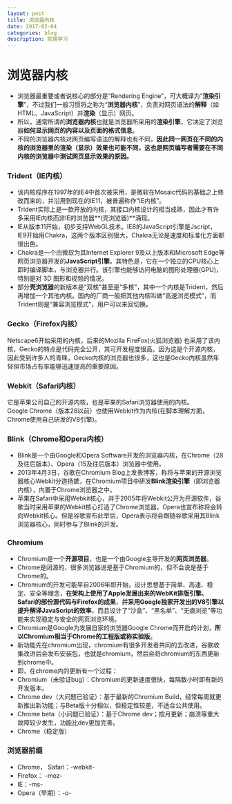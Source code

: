 ```yaml
---
layout: post
title: 浏览器内核  
date: 2017-02-04
categories: blog
description: 前端学习
---
```


# 浏览器内核      
 - 浏览器最重要或者说核心的部分是“Rendering Engine”，可大概译为“**渲染引擎**”，不过我们一般习惯将之称为“**浏览器内核**”，负责对网页语法的**解释**（如HTML、JavaScript）并**渲染**（显示）网页。       
 - 所以，通常所谓的**浏览器内核**也就是浏览器所采用的**渲染引擎**，它决定了浏览器**如何显示网页的内容以及页面的格式信息**。      
 - 不同的浏览器内核对网页编写语法的解释也有不同，**因此同一网页在不同的内核的浏览器里的渲染（显示）效果也可能不同，这也是网页编写者需要在不同内核的浏览器中测试网页显示效果的原因。**      

### Trident（IE内核）      
 - 该内核程序在1997年的IE4中首次被采用，是微软在Mosaic代码的基础之上修改而来的，并沿用到现在的IE11，被普遍称作”IE内核”。      
 - Trident实际上是一款开放的内核，其接口内核设计的相当成熟，因此才有许多采用IE内核而非IE的浏览器**(壳浏览器)**涌现。      
 - IE从版本11开始，初步支持WebGL技术。IE8的JavaScript引擎是Jscript，IE9开始用Chakra，这两个版本区别很大，Chakra无论是速度和标准化方面都很出色。      
 - Chakra是一个由微软为其Internet Explorer 9及以上版本和Microsoft Edge等网页浏览器开发的**JavaScript引擎**。其特色是，它在一个独立的CPU核心上即时编译脚本，与浏览器并行。该引擎也能够访问电脑的图形处理器(GPU)，特别是对 3D 图形和视频的情况。            
 - 部分**壳浏览器**的新版本是“双核”甚至是“多核”，其中一个内核是Trident，然后再增加一个其他内核。国内的厂商一般把其他内核叫做“高速浏览模式”，而Trident则是“兼容浏览模式”，用户可以来回切换。      

### Gecko（Firefox内核）      
Netscape6开始采用的内核，后来的Mozilla FireFox(火狐浏览器) 也采用了该内核，Gecko的特点是代码完全公开，其可开发程度很高。因为这是个开源内核，因此受到许多人的青睐，Gecko内核的浏览器也很多，这也是Gecko内核虽然年轻但市场占有率能够迅速提高的重要原因。      

### Webkit（Safari内核）      
它是苹果公司自己的开源内核，也是苹果的Safari浏览器使用的内核。       
Google Chrome（版本28以前）也使用Webkit作为内核(在脚本理解方面，Chrome使用自己研发的V8引擎)。      

### Blink（Chrome和Opera内核）      
 - Blink是一个由Google和Opera Software开发的浏览器内核，在Chrome（28及往后版本）、Opera（15及往后版本）浏览器中使用。      
 - 2013年4月3日，谷歌在Chromium Blog上发表博客，称将与苹果的开源浏览器核心Webkit分道扬镳，在Chromium项目中研发**Blink渲染引擎**（即浏览器内核），内置于Chrome浏览器之中。      
 - 苹果在Safari中采用Webkit核心，并于2005年将Webkit公开为开源软件，谷歌当时采用苹果的Webkit核心打造了Chrome浏览器，Opera也宣布称将会转向Webkit核心。但是谷歌宣布此举后，Opera表示将会跟随谷歌采用其Blink浏览器核心，同时参与了Blink的开发。      

### Chromium      
 - Chromium是一个**开源项目**，也是一个由Google主导开发的**网页浏览器**。      
 - Chrome是闭源的，很多浏览器说是基于Chromium的，但不会说是基于Chrome的。      
 - Chromium的开发可能早自2006年即开始，设计思想基于简单、高速、稳定、安全等理念，**在架构上使用了Apple发展出来的WebKit排版引擎、Safari的部份源代码与Firefox的成果**，**并采用Google独家开发出的V8引擎以提升解译JavaScript的效率**，而且设计了“沙盒”、“黑名单”、“无痕浏览”等功能来实现稳定与安全的网页浏览环境。      
 - Chromium是Google为发展自家的浏览器Google Chrome而开启的计划，**所以Chromium相当于Chrome的工程版或称实验版**。      
 - 新功能先在chromium出现，chromium有很多开发者共同的去改进，谷歌收集改进后会发布安装包，也就是chromium，然后会将chromium的东西更新到chrome中。      
 - 即，在chrome内的更新有一个过程：      
 - Chromium（未验证bug）：Chromium的更新速度很快，每隔数小时即有新的开发版本。      
 - Chrome dev（大问题已验证）：基于最新的Chromium Build，经常每周就更新推出新功能；与Beta版十分相似，但稳定性较差，不适合公共使用。      
 - Chrome beta（小问题已验证）：基于Chrome dev；按月更新；崩溃等重大故障较少发生，功能比dev更加完善。      
 - Chrome（稳定版）      

### 浏览器前缀      
 - Chrome， Safari：-webkit-      
 - Firefox： -moz-      
 - IE：-ms-      
 - Opera（早期）：-o-      
